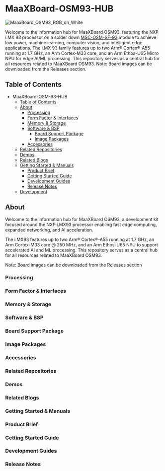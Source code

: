   # MaaXBoard-OSM93-HUB


![MaaxBoard_OSM93_RGB_on_White](https://github.com/user-attachments/assets/92fdf08f-fdc2-4563-8b48-1a33d4816235)

Welcome to the information hub for MaaXBoard OSM93, featuring the NXP i.MX 93 processor on a solder down [MSC-OSM-SF-93](https://embedded.avnet.com/product/msc-osm-sf-imx93/) module to achieve low power, machine learning, computer vision, and intelligent edge applications. The i.MX 93 family features up to two Arm® Cortex®-A55 running at 1.7 GHz, an Arm Cortex-M33 core, and an Arm Ethos-U65 Micro NPU for edge AI/ML processing. This repository serves as a central hub for all resources related to MaaXBoard OSM93.
Note: Board images can be downloaded from the Releases section.


## Table of Contents 
- MaaXBoard-OSM-93-HUB
  - [Table of Contents](https://github.com/Avnet/MaaXBoard-OSM93-HUB?tab=readme-ov-file#table-of-contents)
  - [About](https://github.com/Avnet/MaaXBoard-OSM93-HUB?tab=readme-ov-file#about)
    - [Processing](https://github.com/Avnet/MaaXBoard-OSM93-HUB?tab=readme-ov-file#processing)
    - [Form Factor & Interfaces](https://github.com/Avnet/MaaXBoard-OSM93-HUB?tab=readme-ov-file#form-factor--interfaces)
    - [Memory & Storage](https://github.com/Avnet/MaaXBoard-OSM93-HUB?tab=readme-ov-file#memory--storage)
    - [Software & BSP](https://github.com/Avnet/MaaXBoard-OSM93-HUB?tab=readme-ov-file#software--bsp)
      - [Board Support Package](https://github.com/Avnet/MaaXBoard-OSM93-HUB?tab=readme-ov-file#board-support-package)
      - [Image Packages](https://github.com/Avnet/MaaXBoard-OSM93-HUB?tab=readme-ov-file#image-packages)
    - [Accessories](https://github.com/Avnet/MaaXBoard-OSM93-HUB?tab=readme-ov-file#accessories)
  - [Related Repositories](https://github.com/Avnet/MaaXBoard-OSM93-HUB?tab=readme-ov-file#related-repositories)
  - [Demos](https://github.com/Avnet/MaaXBoard-OSM93-HUB?tab=readme-ov-file#demos)
  - [Related Blogs](https://github.com/Avnet/MaaXBoard-OSM93-HUB?tab=readme-ov-file#related-blogs)
  - [Getting Started & Manuals](https://github.com/Avnet/MaaXBoard-OSM93-HUB?tab=readme-ov-file#getting-started--manuals)
      - [Product Brief](https://github.com/Avnet/MaaXBoard-OSM93-HUB?tab=readme-ov-file#product-brief)
      - [Getting Started Guide](https://github.com/Avnet/MaaXBoard-OSM93-HUB?tab=readme-ov-file#getting-started-guide)
      - [Development Guides](https://github.com/Avnet/MaaXBoard-OSM93-HUB?tab=readme-ov-file#development-guides)
      - [Release Notes](https://github.com/Avnet/MaaXBoard-OSM93-HUB?tab=readme-ov-file#release-notes)
  - [Development](https://github.com/Avnet/MaaXBoard-OSM93-HUB/tree/main/Development)
   
## About

Welcome to the information hub for MaaXBoard OSM93, a development kit focused around the NXP i.MX93 processor enabling fast edge computing, expanded networking, and AI acceleration. 

The i.MX93 features up to two Arm® Cortex®-A55 running at 1.7 GHz, an Arm Cortex-M33 core @ 250 MHz, and an Arm Ethos-U65 NPU to support accelerated AI and ML processing. 
This repository serves as a central hub for all resources related to MaaXBoard OSM93.

Note: Board images can be downloaded from the Releases section

### Processing

### Form Factor & Interfaces

### Memory & Storage

### Software & BSP

### Board Support Package

### Image Packages

### Accessories

### Related Repositories

### Demos

### Related Blogs

### Getting Started & Manuals

### Product Brief

### Getting Started Guide

### Development Guides

### Release Notes

